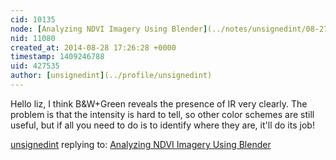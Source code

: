 ```yaml
---
cid: 10135
node: [Analyzing NDVI Imagery Using Blender](../notes/unsignedint/08-27-2014/analyzing-ndvi-imaginary-using-blender)
nid: 11080
created_at: 2014-08-28 17:26:28 +0000
timestamp: 1409246788
uid: 427535
author: [unsignedint](../profile/unsignedint)
---
```


Hello liz,
I think B&W+Green reveals the presence of IR very clearly. The problem is that the intensity is hard to tell, so other color schemes are still useful, but if all you need to do is to identify where they are, it'll do its job!

[unsignedint](../profile/unsignedint) replying to: [Analyzing NDVI Imagery Using Blender](../notes/unsignedint/08-27-2014/analyzing-ndvi-imaginary-using-blender)

